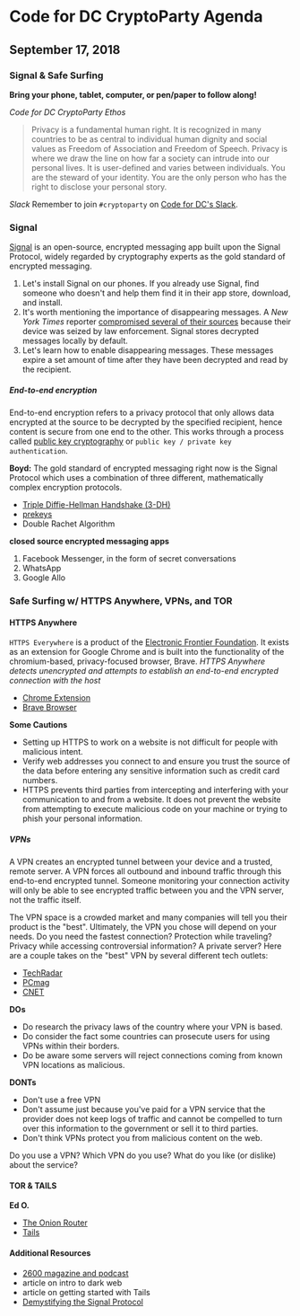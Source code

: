# Code for DC CryptoParty Agenda
## September 17, 2018
### Signal & Safe Surfing
**Bring your phone, tablet, computer, or pen/paper to follow along!**

_Code for DC CryptoParty Ethos_
> Privacy is a fundamental human right. It is recognized in many countries to be as central to individual human dignity and social values as Freedom of Association and Freedom of Speech. Privacy is where we draw the line on how far a society can intrude into our personal lives. It is user-defined and varies between individuals. You are the steward of your identity. You are the only person who has the right to disclose your personal story.

_Slack_
Remember to join `#cryptoparty` on [Code for DC's Slack](https://codefordc.org/resources/slack.html).

### Signal
[Signal](https://signal.org/) is an open-source, encrypted messaging app built upon the Signal Protocol, widely regarded by cryptography experts as the gold standard of encrypted messaging.

1. Let's install Signal on our phones. If you already use Signal, find someone who doesn't and help them find it in their app store, download, and install.
2. It's worth mentioning the importance of disappearing messages. A _New York Times_ reporter [compromised several of their sources](https://www.nytimes.com/2018/06/07/us/politics/times-reporter-phone-records-seized.html) because their device was seized by law enforcement. Signal stores decrypted messages locally by default.
3. Let's learn how to enable disappearing messages. These messages expire a set amount of time after they have been decrypted and read by the recipient.

##### End-to-end encryption
End-to-end encryption refers to a privacy protocol that only allows data encrypted at the source to be decrypted by the specified recipient, hence content is secure from one end to the other. This works through a process called [public key cryptography](https://simple.wikipedia.org/wiki/Public-key_cryptography) or `public key / private key authentication`.

**Boyd:** The gold standard of encrypted messaging right now is the Signal Protocol which uses a combination of three different, mathematically complex encryption protocols.
- [Triple Diffie-Hellman Handshake (3-DH)](https://www.khanacademy.org/computing/computer-science/cryptography/modern-crypt/v/diffie-hellman-key-exchange-part-2)
- [prekeys](https://simple.wikipedia.org/wiki/Pre-shared_key)
- Double Rachet Algorithm

**closed source encrypted messaging apps**
1. Facebook Messenger, in the form of secret conversations
2. WhatsApp
3. Google Allo

### Safe Surfing w/ HTTPS Anywhere, VPNs, and TOR
#### HTTPS Anywhere
`HTTPS Everywhere` is a product of the [Electronic Frontier Foundation](https://eff.org). It exists as an extension for Google Chrome and is built into the functionality of the chromium-based, privacy-focused browser, Brave. _HTTPS Anywhere detects unencrypted and attempts to establish an end-to-end encrypted connection with the host_
- [Chrome Extension](https://chrome.google.com/webstore/detail/https-everywhere/gcbommkclmclpchllfjekcdonpmejbdp?hl=en)
- [Brave Browser](https://brave.com/download/)

**Some Cautions**
- Setting up HTTPS to work on a website is not difficult for people with malicious intent.
- Verify web addresses you connect to and ensure you trust the source of the data before entering any sensitive information such as credit card numbers.
- HTTPS prevents third parties from intercepting and interfering with your communication to and from a website. It does not prevent the website from attempting to execute malicious code on your machine or trying to phish your personal information.

##### VPNs
A VPN creates an encrypted tunnel between your device and a trusted, remote server. A VPN forces all outbound and inbound traffic through this end-to-end encrypted tunnel. Someone monitoring your connection activity will only be able to see encrypted traffic between you and the VPN server, not the traffic itself.

The VPN space is a crowded market and many companies will tell you their product is the "best". Ultimately, the VPN you chose will depend on your needs. Do you need the fastest connection? Protection while traveling? Privacy while accessing controversial information? A private server? Here are a couple takes on the "best" VPN by several different tech outlets:
- [TechRadar](https://www.techradar.com/vpn/best-vpn)
- [PCmag](https://www.pcmag.com/article2/0,2817,2403388,00.asp)
- [CNET](https://www.cnet.com/best-vpn-services-directory/)

**DOs**
- Do research the privacy laws of the country where your VPN is based.
- Do consider the fact some countries can prosecute users for using VPNs within their borders.
- Do be aware some servers will reject connections coming from known VPN locations as malicious.

**DONTs**
- Don't use a free VPN
- Don't assume just because you've paid for a VPN service that the provider does not keep logs of traffic and cannot be compelled to turn over this information to the government or sell it to third parties.
- Don't think VPNs protect you from malicious content on the web.

Do you use a VPN? Which VPN do you use? What do you like (or dislike) about the service?

#### TOR & TAILS
**Ed O.**
- [The Onion Router](https://www.torproject.org/)
- [Tails](https://tails.boum.org/)

#### Additional Resources
- [2600 magazine and podcast](https://www.2600.com/)
- article on intro to dark web
- article on getting started with Tails
- [Demystifying the Signal Protocol](https://medium.com/@justinomora/demystifying-the-signal-protocol-for-end-to-end-encryption-e2ee-ad6a567e6cb4)
